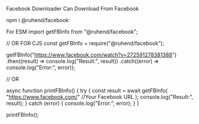 Facebook Downloader Can Download From Facebook

npm i @ruhend/facebook

For ESM
import getFBInfo from "@ruhend/facebook";

// OR
FOR CJS
const getFBInfo = require("@ruhend/facebook");

getFBInfo("https://www.facebook.com/watch?v=272591278381388")
    .then((result) => console.log("Result:", result))
    .catch((error) => console.log("Error:", error));

// OR

async function printFBInfo() {
    try {
        const result = await getFBInfo(
            "https://www.facebook.com/" //Your Facebook URL
        );
        console.log("Result:", result);
    } catch (error) {
        console.log("Error:", error);
    }
}

printFBInfo();